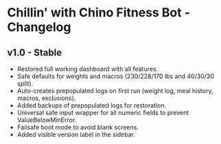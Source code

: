 
# Chillin' with Chino Fitness Bot - Changelog

## v1.0 - Stable
- Restored full working dashboard with all features.
- Safe defaults for weights and macros (230/228/170 lbs and 40/30/30 split).
- Auto-creates prepopulated logs on first run (weight log, meal history, macros, exclusions).
- Added backups of prepopulated logs for restoration.
- Universal safe input wrapper for all numeric fields to prevent ValueBelowMinError.
- Failsafe boot mode to avoid blank screens.
- Added visible version label in the sidebar.
